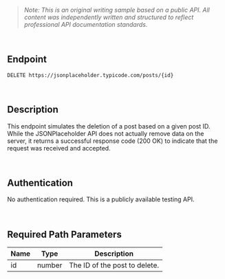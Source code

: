 >*Note:  This is an original writing sample based on a public API.  All content was independently written and structured to reflect professional API documentation standards.*

<br>

## Endpoint
`DELETE https://jsonplaceholder.typicode.com/posts/{id}`

<br>

## Description
This endpoint simulates the deletion of a post based on a given post ID. While the JSONPlaceholder API does not actually remove data on the server, it returns a successful response code (200 OK) to indicate that the request was received and accepted.

<br>

## Authentication

No authentication required.  This is a publicly available testing API.

<br>

## Required Path Parameters

| Name | Type | Description|
|------|-------|-----------|
| id | number | The ID of the post to delete.|
